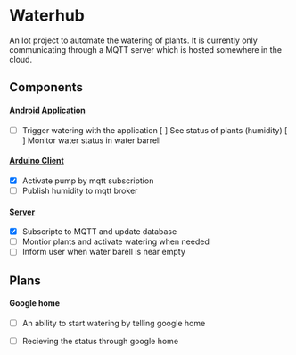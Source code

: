 
# Waterhub

An Iot project to automate the watering of plants.
It is currently only communicating through a MQTT server which is hosted somewhere in the cloud.


## Components


#### [Android Application](https://github.com/GF3R/Waterhub/tree/master/WaterhubApp)
* [ ] Trigger watering with the application
[ ] See status of plants (humidity)
[ ] Monitor water status in water barrell
	
#### [Arduino Client](https://github.com/GF3R/Waterhub/tree/master/WaterhubArduinoClient)
- [x] Activate pump by mqtt subscription
- [ ] Publish humidity to mqtt broker

#### [Server](https://github.com/GF3R/Waterhub/tree/master/WaterhubServer)
- [x] Subscripte to MQTT and update database
- [ ] Montior plants and activate watering when needed
- [ ] Inform user when water barell is near empty

## Plans

#### Google home
- [ ] An ability to start watering by telling google home
- [ ] Recieving the status through google home


